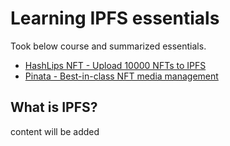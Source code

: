 # Learning IPFS essentials
Took below course and summarized essentials.

- [HashLips NFT - Upload 10000 NFTs to IPFS](https://www.youtube.com/watch?v=3jizwk6_m1s)
- [Pinata - Best-in-class NFT media management](https://www.pinata.cloud/)

## What is IPFS? 
content will be added